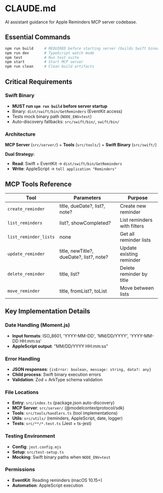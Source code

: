 # CLAUDE.md

AI assistant guidance for Apple Reminders MCP server codebase.

## Essential Commands

```bash
npm run build     # REQUIRED before starting server (builds Swift binary)
npm run dev       # TypeScript watch mode
npm test          # Run test suite
npm start         # Start MCP server
npm run clean     # Clean build artifacts
```

## Critical Requirements

### Swift Binary
- **MUST run `npm run build` before server startup**
- Binary: `dist/swift/bin/GetReminders` (EventKit access)
- Tests mock binary path (`NODE_ENV=test`)
- Auto-discovery fallbacks: `src/swift/bin/`, `swift/bin/`

### Architecture
**MCP Server** (`src/server/`) + **Tools** (`src/tools/`) + **Swift Binary** (`src/swift/`)

**Dual Strategy:**
- **Read**: Swift + EventKit → `dist/swift/bin/GetReminders`  
- **Write**: AppleScript → `tell application "Reminders"`

## MCP Tools Reference

| Tool | Parameters | Purpose |
|------|------------|---------|
| `create_reminder` | title, dueDate?, list?, note? | Create new reminder |
| `list_reminders` | list?, showCompleted? | List reminders with filters |
| `list_reminder_lists` | none | Get all reminder lists |
| `update_reminder` | title, newTitle?, dueDate?, list?, note? | Update existing reminder |
| `delete_reminder` | title, list? | Delete reminder by title |
| `move_reminder` | title, fromList?, toList | Move between lists |

## Key Implementation Details

### Date Handling (Moment.js)
- **Input formats**: ISO_8601, 'YYYY-MM-DD', 'MM/DD/YYYY', 'YYYY-MM-DD HH:mm:ss'
- **AppleScript output**: "MM/DD/YYYY HH:mm:ss"

### Error Handling
- **JSON responses**: `{isError: boolean, message: string, data?: any}`
- **Child process**: Swift binary execution errors
- **Validation**: Zod + ArkType schema validation

### File Locations
- **Entry**: `src/index.ts` (package.json auto-discovery)
- **MCP Server**: `src/server/` (@modelcontextprotocol/sdk)
- **Tools**: `src/tools/handlers.ts` (tool implementations)
- **Utils**: `src/utils/` (reminders, AppleScript, date, logger)
- **Tests**: `src/**/*.test.ts` (Jest + ts-jest)

### Testing Environment
- **Config**: `jest.config.mjs`
- **Setup**: `src/test-setup.ts`
- **Mocking**: Swift binary paths when `NODE_ENV=test`

### Permissions
- **EventKit**: Reading reminders (macOS 10.15+)
- **Automation**: AppleScript execution